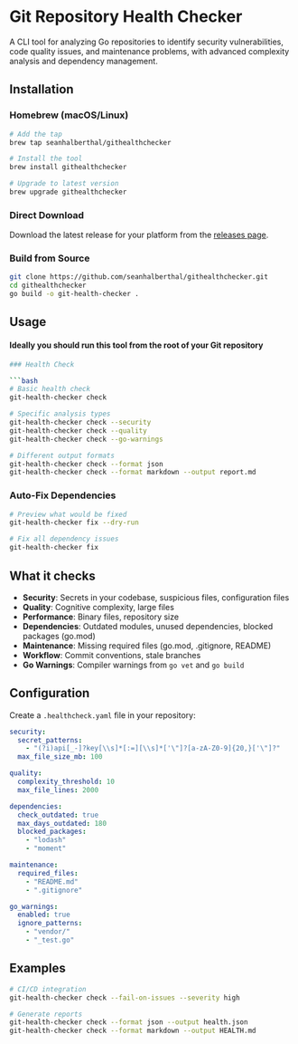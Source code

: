 # Git Repository Health Checker

A CLI tool for analyzing Go repositories to identify security vulnerabilities, code quality issues, and maintenance problems, with advanced complexity analysis and dependency management.

## Installation

### Homebrew (macOS/Linux)

```bash
# Add the tap
brew tap seanhalberthal/githealthchecker

# Install the tool
brew install githealthchecker

# Upgrade to latest version
brew upgrade githealthchecker
```

### Direct Download

Download the latest release for your platform from the [releases page](https://github.com/seanhalberthal/githealthchecker/releases).

### Build from Source

```bash
git clone https://github.com/seanhalberthal/githealthchecker.git
cd githealthchecker
go build -o git-health-checker .
```

## Usage

#### Ideally you should run this tool from the root of your Git repository

```bash
### Health Check

```bash
# Basic health check
git-health-checker check

# Specific analysis types
git-health-checker check --security
git-health-checker check --quality
git-health-checker check --go-warnings

# Different output formats
git-health-checker check --format json
git-health-checker check --format markdown --output report.md
```

### Auto-Fix Dependencies

```bash
# Preview what would be fixed
git-health-checker fix --dry-run

# Fix all dependency issues
git-health-checker fix
```

## What it checks

- **Security**: Secrets in your codebase, suspicious files, configuration files
- **Quality**: Cognitive complexity, large files
- **Performance**: Binary files, repository size
- **Dependencies**: Outdated modules, unused dependencies, blocked packages (go.mod)
- **Maintenance**: Missing required files (go.mod, .gitignore, README)
- **Workflow**: Commit conventions, stale branches
- **Go Warnings**: Compiler warnings from `go vet` and `go build`

## Configuration

Create a `.healthcheck.yaml` file in your repository:

```yaml
security:
  secret_patterns:
    - "(?i)api[_-]?key[\\s]*[:=][\\s]*['\"]?[a-zA-Z0-9]{20,}['\"]?"
  max_file_size_mb: 100

quality:
  complexity_threshold: 10
  max_file_lines: 2000

dependencies:
  check_outdated: true
  max_days_outdated: 180
  blocked_packages:
    - "lodash"
    - "moment"

maintenance:
  required_files:
    - "README.md"
    - ".gitignore"

go_warnings:
  enabled: true
  ignore_patterns:
    - "vendor/"
    - "_test.go"
```

## Examples

```bash
# CI/CD integration
git-health-checker check --fail-on-issues --severity high

# Generate reports
git-health-checker check --format json --output health.json
git-health-checker check --format markdown --output HEALTH.md
```